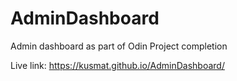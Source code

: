 # AdminDashboard
Admin dashboard as part of Odin Project completion

Live link: https://kusmat.github.io/AdminDashboard/
